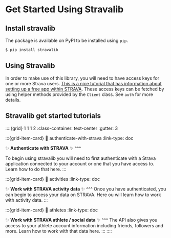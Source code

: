 # Get Started Using Stravalib

## Install stravalib

The package is available on PyPI to be installed using `pip`.

```bash
$ pip install stravalib
```

## Using Stravalib
In order to make use of this library, you will need to have access keys for one or more Strava users. [This is a nice tutorial that has information about 
setting up a free app within STRAVA](https://medium.com/analytics-vidhya/accessing-user-data-via-the-strava-api-using-stravalib-d5bee7fdde17).
These access keys can be fetched by using helper methods provided by the `Client` class.
See `auth` for more details.

## Stravalib get started tutorials

::::{grid} 1 1 1 2
:class-container: text-center
:gutter: 3

:::{grid-item-card}
:link: authenticate-with-strava
:link-type: doc

✨ **Authenticate with STRAVA** ✨
^^^

To begin using stravalib you will need to first authenticate with 
a Strava application connected to your account or one that you 
have access to. Learn how to do that here. 
:::

:::{grid-item-card}
:link: activities
:link-type: doc

✨ **Work with STRAVA activity data** ✨
^^^
Once you have authenticated, you can begin to access your data 
on STRAVA. Here ou will learn how to work with activity data.
:::

:::{grid-item-card}
:link: athletes
:link-type: doc

✨ **Work with STRAVA athlete / social data** ✨
^^^
The API also gives you access to your athlete account information including 
friends, followers and more. Learn how to work with that data here. 
:::
::::





